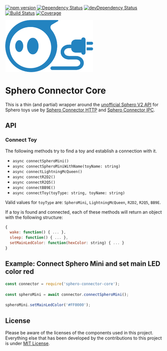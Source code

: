 [![npm version](https://img.shields.io/npm/v/sphero-connector-core.svg?style=flat)](https://www.npmjs.org/package/sphero-connector-core)
[![Dependency Status](https://david-dm.org/chrkhl/sphero-connector-core.svg)](https://david-dm.org/chrkhl/sphero-connector-core)
[![devDependency Status](https://david-dm.org/chrkhl/sphero-connector-core/dev-status.svg)](https://david-dm.org/chrkhl/sphero-connector-core#info=devDependencies)
[![Build Status](https://travis-ci.org/chrkhl/sphero-connector-core.svg?branch=master)](https://travis-ci.org/chrkhl/sphero-connector-core)
[![Coverage](https://coveralls.io/repos/github/chrkhl/sphero-connector-core/badge.svg?branch=master)](https://coveralls.io/github/chrkhl/sphero-connector-core?branch=master)

<img src="https://raw.githubusercontent.com/chrkhl/sphero-connector-core/master/assets/sphero-connector-core.svg" alt="Sphero Connector Core" width="280" />


# Sphero Connector Core

This is a thin (and partial) wrapper around the [unofficial Sphero V2 API](https://github.com/igbopie/spherov2.js) for Sphero toys use by [Sphero Connector HTTP](https://github.com/chrkhl/sphero-connector-http.js) and [Sphero Connector IPC](https://github.com/chrkhl/sphero-connector-ipc.js).


## API

### Connect Toy

The following methods try to find a toy and establish a connection with it.

* `async connectSpheroMini()`
* `async connectSpheroMiniWithName(toyName: string)`
* `async connectLightningMcQueen()`
* `async connectR2D2()`
* `async connectR2Q5()`
* `async connectBB9E()`
* `async connectToy(toyType: string, toyName: string)`

Valid values for `toyType` are: `SpheroMini`, `LightningMcQueen`, `R2D2`, `R2Q5`, `BB9E`.

If a toy is found and connected, each of these methods will return an object with the following structure:

``` javascript
{
  wake: function() { ... },
  sleep: function() { ... },
  setMainLedColor: function(hexColor: string) { ... }
}
```

## Example: Connect Sphero Mini and set main LED color red

``` javascript
const connector = require('sphero-connector-core');

const spheroMini = await connector.connectSpheroMini();

spheroMini.setMainLedColor('#FF0000');

```


## License

Please be aware of the licenses of the components used in this project.
Everything else that has been developed by the contributions to this project is under [MIT License](LICENSE).
